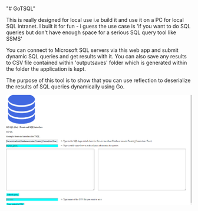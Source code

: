 "# GoTSQL" 

This is really designed for local use i.e build it and use it on a PC for local SQL intranet. 
I built it for fun - i guess the use case is 'if you want to do SQL queries but don't have enough space for a serious SQL query tool like SSMS'

You can connect to Microsoft SQL servers via this web app and submit dynamic SQL queries and get results with it.
You can also save any results to CSV file contained within 'outputsaves' folder which is generated within the folder the application is kept. 

The purpose of this tool is to show that you can use reflection to deserialize the results of SQL queries dynamically using Go.

![Demo](https://raw.githubusercontent.com/tbal999/GoTSQL/master/sqlexample.gif)
